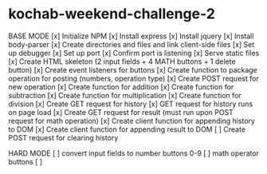 # kochab-weekend-challenge-2

BASE MODE
[x] Initialize NPM
[x] Install express
[x] Install jquery
[x] Install body-parser
[x] Create directories and files and link client-side files
[x] Set up debugger
[x] Set up port
[x] Confirm port is listening
[x] Serve static files
[x] Create HTML skeleton (2 input fields + 4 MATH buttons + 1 delete button)
[x] Create event listeners for buttons
[x] Create function to package operation for posting (numbers, operation type)
[x] Create POST request for new operation
[x] Create function for addition
[x] Create function for subtraction
[x] Create function for multiplication
[x] Create function for division
[x] Create GET request for history 
[x] GET request for history runs on page load
[x] Create GET request for result (must run upon POST request for math operation)
[x] Create client function for appending history to DOM
[x] Create client function for appending result to DOM
[ ] Create POST request for clearing history


HARD MODE
[ ] convert input fields to number buttons 0-9
[ ] math operator buttons
[ ] 

 